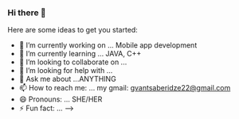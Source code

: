 ### Hi there 👋



Here are some ideas to get you started:

- 🔭 I’m currently working on ... Mobile app development
- 🌱 I’m currently learning ... JAVA, C++ 
- 👯 I’m looking to collaborate on ...
- 🤔 I’m looking for help with ...
- 💬 Ask me about ...ANYTHING   
- 📫 How to reach me: ... my gmail: gvantsaberidze22@gmail.com
- 😄 Pronouns: ... SHE/HER
- ⚡ Fun fact: ...
-->
